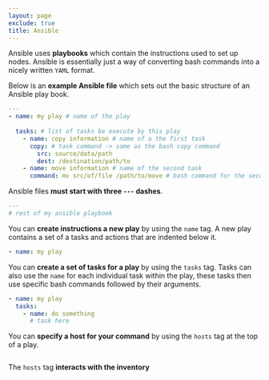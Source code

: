 ```yaml
---
layout: page
exclude: true
title: Ansible
---
```


Ansible uses **playbooks** which contain the instructions used to set up nodes. Ansible is essentially just a way of converting bash commands into a nicely written `YAML` format.

Below is an **example Ansible file** which sets out the basic structure of an Ansible play book.
```yaml
---
- name: my play # name of the play
  
  tasks: # list of tasks be execute by this play
    - name: copy information # name of a the first task
      copy: # task command -> same as the bash copy command
        src: source/data/path
        dest: /destination/path/to
    - name: move information # name of the second task
      command: mv src/of/file /path/to/move # bash command for the second command
```

Ansible files **must start with three `---` dashes**.
```yaml
---
# rest of my ansible playbook
```

You can **create instructions a new play** by using the `name` tag. A new play contains a set of a tasks and actions that are indented below it.
```yaml
- name: my play
```

You can **create a set of tasks for a play** by using the `tasks` tag. Tasks can also use the `name` for each individual task within the play, these tasks then use specific bash commands followed by their arguments.
```yaml
- name: my play
  tasks:
    - name: do something
      # task here
```

You can **specify a host for your command** by using the `hosts` tag at the top of a play.
```yaml

```

The `hosts` tag **interacts with the inventory**


<!--stackedit_data:
eyJoaXN0b3J5IjpbLTU1NzczMDYwNSwtMzM2MzcyMzQ0XX0=
-->